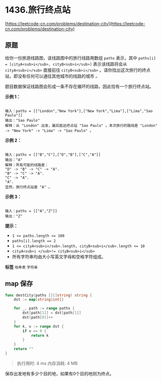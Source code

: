 # 1436.旅行终点站
[https://leetcode-cn.com/problems/destination-city](https://leetcode-cn.com/problems/destination-city) 
## 原题
给你一份旅游线路图，该线路图中的旅行线路用数组 `paths` 表示，其中 `paths[i] = [cityA<sub>i</sub>, cityB<sub>i</sub>]` 表示该线路将会从 `cityA<sub>i</sub>` 直接前往 `cityB<sub>i</sub>` 。请你找出这次旅行的终点站，即没有任何可以通往其他城市的线路的城市 *。* 

题目数据保证线路图会形成一条不存在循环的线路，因此恰有一个旅行终点站。

 

 **示例 1：** 

```

输入：paths = [["London","New York"],["New York","Lima"],["Lima","Sao Paulo"]]
输出："Sao Paulo" 
解释：从 "London" 出发，最后抵达终点站 "Sao Paulo" 。本次旅行的路线是 "London" -> "New York" -> "Lima" -> "Sao Paulo" 。

```
 **示例 2：** 

```

输入：paths = [["B","C"],["D","B"],["C","A"]]
输出："A"
解释：所有可能的线路是：
"D" -> "B" -> "C" -> "A". 
"B" -> "C" -> "A". 
"C" -> "A". 
"A". 
显然，旅行终点站是 "A" 。

```
 **示例 3：** 

```

输入：paths = [["A","Z"]]
输出："Z"

```
 

 **提示：** 
-  `1 <= paths.length <= 100` 
-  `paths[i].length == 2` 
-  `1 <= cityA<sub>i</sub>.length, cityB<sub>i</sub>.length <= 10` 
-  `cityA<sub>i </sub>!= cityB<sub>i</sub>` 
- 所有字符串均由大小写英文字母和空格字符组成。
 
**标签**
`哈希表` `字符串` 


## map 保存
```go
func destCity(paths [][]string) string {
	dst := map[string]int{}

	for _, path := range paths {
		dst[path[1]] = dst[path[1]]
		dst[path[0]]++
	}
	for k, v := range dst {
		if v == 0 {
			return k
		}
	}
	return ""
}
```
>执行用时: 4 ms	
内存消耗: 4 MB

保存出发地有多少个目的地，如果有0个目的地则为终点。